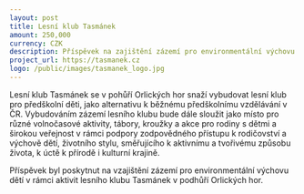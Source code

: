 ```yaml
---
layout: post
title: Lesní klub Tasmánek
amount: 250,000
currency: CZK
description: Příspěvek na zajištění zázemí pro environmentální výchovu dětí 
project_url: https://tasmanek.cz
logo: /public/images/tasmanek_logo.jpg
---
```


Lesní klub Tasmánek se v pohůří Orlických hor snaží vybudovat lesní klub pro předškolní děti, jako alternativu k běžnému předškolnímu vzdělávání v ČR. Vybudováním zázemí lesního klubu bude dále sloužit jako místo pro různé volnočasové aktivity, tábory, kroužky a akce pro rodiny s dětmi a širokou veřejnost v rámci podpory zodpovědného přístupu k rodičovství a výchově dětí, životního stylu, směřujícího k aktivnímu a tvořivému způsobu života, k úctě k přírodě i kulturní krajině.

Příspěvek byl poskytnut na vzajištění zázemí pro environmentální výchovu dětí v rámci aktivit lesního klubu Tasmánek v podhůří Orlických hor.
